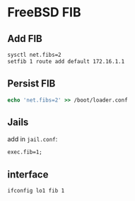 # FreeBSD FIB
## Add FIB
```tcsh
sysctl net.fibs=2
setfib 1 route add default 172.16.1.1
```
## Persist FIB
```tcsh
echo 'net.fibs=2' >> /boot/loader.conf
```
## Jails
add in `jail.conf`:
```tcsh
exec.fib=1;
```
## interface
```tcsh
ifconfig lo1 fib 1
```
